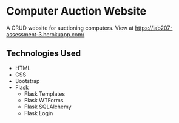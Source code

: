 # Computer Auction Website

A CRUD website for auctioning computers. View at https://iab207-assessment-3.herokuapp.com/


## Technologies Used
- HTML
- CSS
- Bootstrap
- Flask
  - Flask Templates
  - Flask WTForms
  - Flask SQLAlchemy
  - Flask Login

